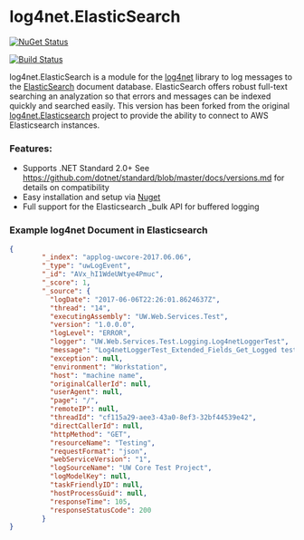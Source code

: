 log4net.ElasticSearch
=====================

[![NuGet Status](http://img.shields.io/badge/nuget-2.3.4-green.svg)](https://www.nuget.org/packages/log4net.ElasticSearch/)

[![Build Status](https://travis-ci.org/uwwebservices/log4net.ElasticSearch.svg?branch=master)](https://travis-ci.org/uwwebservices/log4net.ElasticSearch)

log4net.ElasticSearch is a module for the [log4net](http://logging.apache.org/log4net/) library to log messages to the [ElasticSearch](http://www.elasticsearch.org) document database. 
ElasticSearch offers robust full-text searching an analyzation so that errors and messages can be indexed quickly and searched easily. 
This version has been forked from the original [log4net.Elasticsearch](https://github.com/jptoto/log4net.ElasticSearch) project to provide the ability to connect to AWS Elasticsearch instances.

### Features: 
* Supports .NET Standard 2.0+  See https://github.com/dotnet/standard/blob/master/docs/versions.md for details on compatibility
* Easy installation and setup via [Nuget](https://nuget.org/packages/log4net.ElasticSearch-AWS/)
* Full support for the Elasticsearch _bulk API for buffered logging

### Example log4net Document in Elasticsearch

```json
{
        "_index": "applog-uwcore-2017.06.06",
        "_type": "uwLogEvent",
        "_id": "AVx_hI1WdeUWtye4Pmuc",
        "_score": 1,
        "_source": {
          "logDate": "2017-06-06T22:26:01.8624637Z",
          "thread": "14",
          "executingAssembly": "UW.Web.Services.Test",
          "version": "1.0.0.0",
          "logLevel": "ERROR",
          "logger": "UW.Web.Services.Test.Logging.Log4netLoggerTest",
          "message": "Log4netLoggerTest_Extended_Fields_Get_Logged test message",
          "exception": null,
          "environment": "Workstation",
          "host": "machine name",
          "originalCallerId": null,
          "userAgent": null,
          "page": "/",
          "remoteIP": null,
          "threadId": "cf115a29-aee3-43a0-8ef3-32bf44539e42",
          "directCallerId": null,
          "httpMethod": "GET",
          "resourceName": "Testing",
          "requestFormat": "json",
          "webServiceVersion": "1",
          "logSourceName": "UW Core Test Project",
          "logModelKey": null,
          "taskFriendlyID": null,
          "hostProcessGuid": null,
          "responseTime": 105,
          "responseStatusCode": 200
        }
}
```
